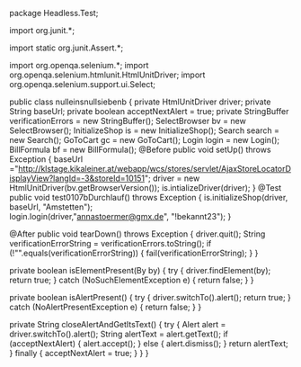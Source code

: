 package Headless.Test;

import org.junit.*;

import static org.junit.Assert.*;

import org.openqa.selenium.*;
import org.openqa.selenium.htmlunit.HtmlUnitDriver;
import org.openqa.selenium.support.ui.Select;


public class nulleinsnullsiebenb {
	  private HtmlUnitDriver driver;
	  private String baseUrl;
	  private boolean acceptNextAlert = true;
	  private StringBuffer verificationErrors = new StringBuffer();
	  SelectBrowser bv = new SelectBrowser();
	  InitializeShop is = new InitializeShop();
	  Search search = new Search();
	  GoToCart gc = new GoToCart();
	  Login login = new Login();
	  BillFormula bf = new BillFormula();
  @Before
	  public void setUp() throws Exception {
	  	  baseUrl ="http://klstage.kikaleiner.at/webapp/wcs/stores/servlet/AjaxStoreLocatorDisplayView?langId=-3&storeId=10151";
	  	  driver = new HtmlUnitDriver(bv.getBrowserVersion());
	  	  is.intializeDriver(driver);
	  }
  @Test
  public void test0107bDurchlauf() throws Exception {
	is.initializeShop(driver, baseUrl, "Amstetten");  
	login.login(driver,"annastoermer@gmx.de", "!bekannt23");
  }

  @After
  public void tearDown() throws Exception {
    driver.quit();
    String verificationErrorString = verificationErrors.toString();
    if (!"".equals(verificationErrorString)) {
      fail(verificationErrorString);
    }
  }

  private boolean isElementPresent(By by) {
    try {
      driver.findElement(by);
      return true;
    } catch (NoSuchElementException e) {
      return false;
    }
  }

  private boolean isAlertPresent() {
    try {
      driver.switchTo().alert();
      return true;
    } catch (NoAlertPresentException e) {
      return false;
    }
  }

  private String closeAlertAndGetItsText() {
    try {
      Alert alert = driver.switchTo().alert();
      String alertText = alert.getText();
      if (acceptNextAlert) {
        alert.accept();
      } else {
        alert.dismiss();
      }
      return alertText;
    } finally {
      acceptNextAlert = true;
    }
  }
}

